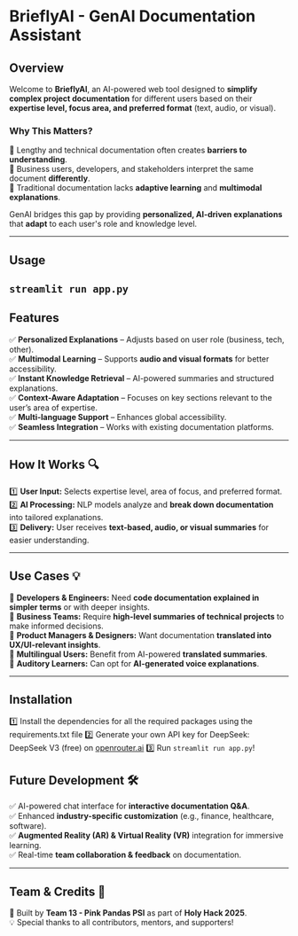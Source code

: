 # **BrieflyAI - GenAI Documentation Assistant** 

## **Overview**
Welcome to **BrieflyAI**, an AI-powered web tool  designed to **simplify complex project documentation** for different users based on their **expertise level, focus area, and preferred format** (text, audio, or visual).

### **Why This Matters?**
📌 Lengthy and technical documentation often creates **barriers to understanding**.  
📌 Business users, developers, and stakeholders interpret the same document **differently**.  
📌 Traditional documentation lacks **adaptive learning** and **multimodal explanations**.  

GenAI bridges this gap by providing **personalized, AI-driven explanations** that **adapt** to each user's role and knowledge level.

---

## **Usage**
```streamlit run app.py```
---

## **Features**
✅ **Personalized Explanations** – Adjusts based on user role (business, tech, other).  
✅ **Multimodal Learning** – Supports **audio and visual formats** for better accessibility.  
✅ **Instant Knowledge Retrieval** – AI-powered summaries and structured explanations.  
✅ **Context-Aware Adaptation** – Focuses on key sections relevant to the user’s area of expertise.  
✅ **Multi-language Support** – Enhances global accessibility.  
✅ **Seamless Integration** – Works with existing documentation platforms.  

---

## **How It Works** 🔍
1️⃣ **User Input:** Selects expertise level, area of focus, and preferred format.  
2️⃣ **AI Processing:** NLP models analyze and **break down documentation** into tailored explanations.  
3️⃣ **Delivery:** User receives **text-based, audio, or visual summaries** for easier understanding.  

---

## **Use Cases** 💡
🔹 **Developers & Engineers:** Need **code documentation explained in simpler terms** or with deeper insights.  
🔹 **Business Teams:** Require **high-level summaries of technical projects** to make informed decisions.  
🔹 **Product Managers & Designers:** Want documentation **translated into UX/UI-relevant insights**.  
🔹 **Multilingual Users:** Benefit from AI-powered **translated summaries**.  
🔹 **Auditory Learners:** Can opt for **AI-generated voice explanations**.  

---
## **Installation**
1️⃣ Install the dependencies for all the required packages using the requirements.txt file
2️⃣ Generate your own API key for DeepSeek: DeepSeek V3 (free) on [openrouter.ai](https://openrouter.ai/deepseek/deepseek-chat:free/api)
3️⃣ Run `streamlit run app.py`!

## **Future Development** 🛠️
✅ AI-powered chat interface for **interactive documentation Q&A**.  
✅ Enhanced **industry-specific customization** (e.g., finance, healthcare, software).  
✅ **Augmented Reality (AR) & Virtual Reality (VR)** integration for immersive learning.  
✅ Real-time **team collaboration & feedback** on documentation.  

---

## **Team & Credits** 🎉
🚀 Built by **Team 13 - Pink Pandas PSI** as part of **Holy Hack 2025**.  
💡 Special thanks to all contributors, mentors, and supporters!  
